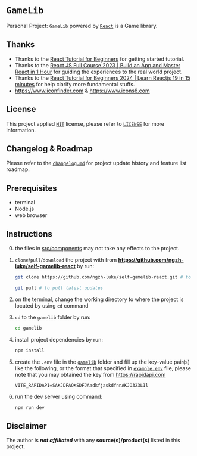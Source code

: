 # `GameLib`

Personal Project: `GameLib` powered by [`React`](https://react.dev/) is a Game library.

## Thanks

- Thanks to the [React Tutorial for Beginners](https://youtu.be/SqcY0GlETPk?si=opdBfZU9vDrOOxjJ) for getting started tutorial.
- Thanks to the [React JS Full Course 2023 | Build an App and Master React in 1 Hour](https://youtu.be/b9eMGE7QtTk?si=KdRpbg9HH3j72oyF) for guiding the experiences to the real world project.
- Thanks to the [React Tutorial for Beginners 2024 | Learn Reactjs 19 in 15 minutes](https://youtu.be/1z-E_KOC2L0?si=d-oK0YRN5Pk5a04E) for help clarify more fundamental stuffs.
- <https://www.iconfinder.com> & <https://www.icons8.com>

## License

This project applied [`MIT`](https://en.wikipedia.org/wiki/MIT_License) license, please refer to [`LICENSE`](LICENSE) for more information.

## Changelog & Roadmap

Please refer to the [`changelog.md`](changelog_roadmap.md) for project update history and feature list roadmap.

## Prerequisites

- terminal
- Node.js
- web browser

## Instructions

0. the files in [src/components](/gamelib/src/components/) may not take any effects to the project.

1. `clone`/`pull`/`download` the project with from __<https://github.com/ngzh-luke/self-gamelib-react>__ by run:

    ```bash
    git clone https://github.com/ngzh-luke/self-gamelib-react.git # to clone

    git pull # to pull latest updates
    ```

2. on the terminal, change the working directory to where the project is located by using `cd` command

3. `cd` to the `gamelib` folder by run:

    ```bash
    cd gamelib
    ```

4. install project dependencies by run:

    ```bash
    npm install
    ```

5. create the `.env` file in the [`gamelib`](gamelib) folder and fill up the key-value pair(s) like the following, or the format that specified in [`example.env`](gamelib/example.env) file, please note that you may obtained the key from <https://rapidapi.com>

    ```.env
    VITE_RAPIDAPI=SAKJDFAOKSDFJAadkfjaskdfnnAKJO323LIl
    ```

6. run the dev server using command:

    ```bash
    npm run dev
    ```

## Disclaimer

The author is *__not affiliated__* with any __source(s)/product(s)__ listed in this project.
